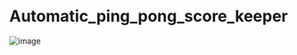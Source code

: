 # Automatic_ping_pong_score_keeper
![image](https://user-images.githubusercontent.com/92575534/198633349-e41bbc5d-9308-4176-808a-f89c5a05151f.png)
